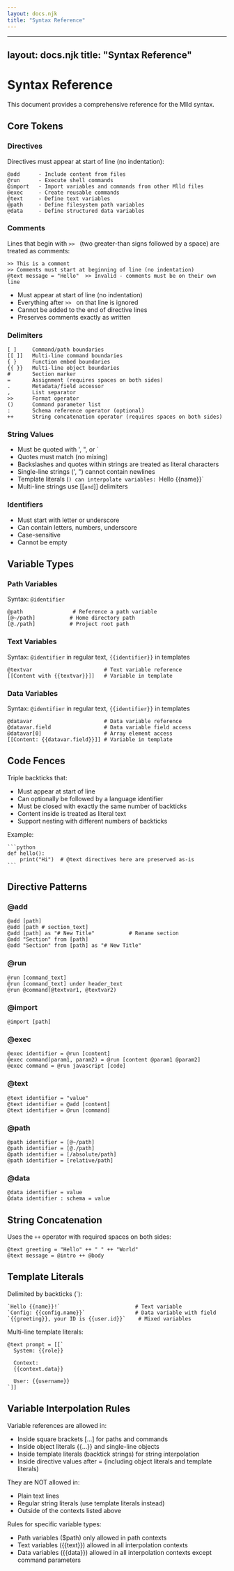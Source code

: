 ```yaml
---
layout: docs.njk
title: "Syntax Reference"
---
```


---
layout: docs.njk
title: "Syntax Reference"
---

# Syntax Reference

This document provides a comprehensive reference for the Mlld syntax.

## Core Tokens

### Directives

Directives must appear at start of line (no indentation):
```
@add      - Include content from files
@run      - Execute shell commands
@import   - Import variables and commands from other Mlld files
@exec     - Create reusable commands
@text     - Define text variables
@path     - Define filesystem path variables
@data     - Define structured data variables
```

### Comments

Lines that begin with `>> ` (two greater-than signs followed by a space) are treated as comments:
```mlld
>> This is a comment
>> Comments must start at beginning of line (no indentation)
@text message = "Hello"  >> Invalid - comments must be on their own line
```

- Must appear at start of line (no indentation)
- Everything after `>> ` on that line is ignored
- Cannot be added to the end of directive lines
- Preserves comments exactly as written

### Delimiters

```
[ ]     Command/path boundaries
[[ ]]   Multi-line command boundaries
{ }     Function embed boundaries
{{ }}   Multi-line object boundaries
#       Section marker
=       Assignment (requires spaces on both sides)
.       Metadata/field accessor
,       List separator
>>      Format operator
()      Command parameter list
:       Schema reference operator (optional)
++      String concatenation operator (requires spaces on both sides)
```

### String Values

- Must be quoted with ', ", or `
- Quotes must match (no mixing)
- Backslashes and quotes within strings are treated as literal characters
- Single-line strings (', ") cannot contain newlines
- Template literals (`) can interpolate variables: `Hello {{name}}`
- Multi-line strings use [[` and `]] delimiters

### Identifiers

- Must start with letter or underscore
- Can contain letters, numbers, underscore
- Case-sensitive
- Cannot be empty

## Variable Types

### Path Variables

Syntax: `@identifier`
```mlld
@path                # Reference a path variable
[@~/path]           # Home directory path
[@./path]           # Project root path
```

### Text Variables

Syntax: `@identifier` in regular text, `{{identifier}}` in templates
```mlld
@textvar                       # Text variable reference
[[Content with {{textvar}}]]   # Variable in template
```

### Data Variables

Syntax: `@identifier` in regular text, `{{identifier}}` in templates
```mlld
@datavar                       # Data variable reference
@datavar.field                 # Data variable field access
@datavar[0]                    # Array element access
[[Content: {{datavar.field}}]] # Variable in template
```

## Code Fences

Triple backticks that:
- Must appear at start of line
- Can optionally be followed by a language identifier
- Must be closed with exactly the same number of backticks
- Content inside is treated as literal text
- Support nesting with different numbers of backticks

Example:
```mlld
​```python
def hello():
    print("Hi")  # @text directives here are preserved as-is
​```
```

## Directive Patterns

### @add

```mlld
@add [path]
@add [path # section_text]
@add [path] as "# New Title"           # Rename section
@add "Section" from [path]
@add "Section" from [path] as "# New Title"
```

### @run

```mlld
@run [command_text]
@run [command_text] under header_text
@run @command(@textvar1, @textvar2)
```

### @import

```mlld
@import [path]
```

### @exec

```mlld
@exec identifier = @run [content]
@exec command(param1, param2) = @run [content @param1 @param2]
@exec command = @run javascript [code]
```

### @text

```mlld
@text identifier = "value"
@text identifier = @add [content]
@text identifier = @run [command]
```

### @path

```mlld
@path identifier = [@~/path]
@path identifier = [@./path]
@path identifier = [/absolute/path]
@path identifier = [relative/path]
```

### @data 

```mlld
@data identifier = value
@data identifier : schema = value
```

## String Concatenation

Uses the `++` operator with required spaces on both sides:

```mlld
@text greeting = "Hello" ++ " " ++ "World"
@text message = @intro ++ @body
```

## Template Literals

Delimited by backticks (`):
```mlld
`Hello {{name}}!`                        # Text variable
`Config: {{config.name}}`                # Data variable with field
`{{greeting}}, your ID is {{user.id}}`    # Mixed variables
```

Multi-line template literals:
```mlld
@text prompt = [[`
  System: {{role}}
  
  Context:
  {{context.data}}
  
  User: {{username}}
`]]
```

## Variable Interpolation Rules

Variable references are allowed in:
- Inside square brackets [...] for paths and commands
- Inside object literals {{...}} and single-line objects
- Inside template literals (backtick strings) for string interpolation
- Inside directive values after = (including object literals and template literals)

They are NOT allowed in:
- Plain text lines
- Regular string literals (use template literals instead)
- Outside of the contexts listed above

Rules for specific variable types:
- Path variables ($path) only allowed in path contexts
- Text variables ({{text}}) allowed in all interpolation contexts
- Data variables ({{data}}) allowed in all interpolation contexts except command parameters